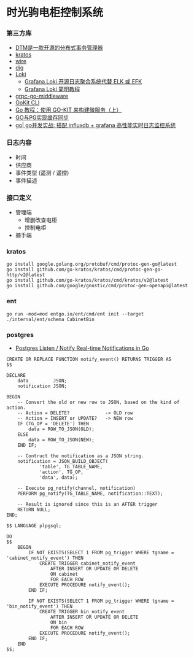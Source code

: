 # 时光驹电柜控制系统

### 第三方库

- [DTM是一款开源的分布式事务管理器](https://www.dtm.pub/guide/start.html)
- [kratos](https://go-kratos.dev/docs)
- [wire](https://zhuanlan.zhihu.com/p/399101012)
- [dig](https://darjun.github.io/2020/02/22/godailylib/dig/)
- [Loki](https://github.com/grafana/loki)
  - [Grafana Loki 开源日志聚合系统代替 ELK 或 EFK](https://wsgzao.github.io/post/loki/)
  - [Grafana Loki 简明教程](https://www.qikqiak.com/post/grafana-loki-usage/)
- [grpc-go-middleware](https://www.cnblogs.com/FireworksEasyCool/p/12750339.html)
- [GoKit CLI](https://github.com/GrantZheng/kit/blob/master/README_zh.md)
- [Go 教程：使用 GO-KIT 来构建微服务（上）](https://learnku.com/go/t/36923)
- [GO与PG实现缓存同步](https://pigsty.cc/zh/blog/2017/08/03/go%E4%B8%8Epg%E5%AE%9E%E7%8E%B0%E7%BC%93%E5%AD%98%E5%90%8C%E6%AD%A5/)
- [go| go并发实战: 搭配 influxdb + grafana 高性能实时日志监控系统](https://developer.aliyun.com/article/833106)

### 日志内容

- 时间
- 供应商
- 事件类型 (遥测 / 遥控)
- 事件描述

### 接口定义

- 管理端
    - 增删改查电柜
    - 控制电柜
- 骑手端

### kratos

```shell
go install google.golang.org/protobuf/cmd/protoc-gen-go@latest
go install github.com/go-kratos/kratos/cmd/protoc-gen-go-http/v2@latest
go install github.com/go-kratos/kratos/cmd/kratos/v2@latest
go install github.com/google/gnostic/cmd/protoc-gen-openapi@latest
```

### ent

```shell
go run -mod=mod entgo.io/ent/cmd/ent init --target ./internal/ent/schema CabinetBin
```

### postgres

- [Postgres Listen / Notify Real-time Notifications in Go](https://ds0nt.com/postgres-streaming-listen-notify-go)

```postgresql
CREATE OR REPLACE FUNCTION notify_event() RETURNS TRIGGER AS
$$

DECLARE
    data         JSON;
    notification JSON;

BEGIN
    -- Convert the old or new row to JSON, based on the kind of action.
    -- Action = DELETE?             -> OLD row
    -- Action = INSERT or UPDATE?   -> NEW row
    IF (TG_OP = 'DELETE') THEN
        data = ROW_TO_JSON(OLD);
    ELSE
        data = ROW_TO_JSON(NEW);
    END IF;

    -- Contruct the notification as a JSON string.
    notification = JSON_BUILD_OBJECT(
            'table', TG_TABLE_NAME,
            'action', TG_OP,
            'data', data);

    -- Execute pg_notify(channel, notification)
    PERFORM pg_notify(TG_TABLE_NAME, notification::TEXT);

    -- Result is ignored since this is an AFTER trigger
    RETURN NULL;
END;

$$ LANGUAGE plpgsql;

DO
$$
    BEGIN
        IF NOT EXISTS(SELECT 1 FROM pg_trigger WHERE tgname = 'cabinet_notify_event') THEN
            CREATE TRIGGER cabinet_notify_event
                AFTER INSERT OR UPDATE OR DELETE
                ON cabinet
                FOR EACH ROW
            EXECUTE PROCEDURE notify_event();
        END IF;

        IF NOT EXISTS(SELECT 1 FROM pg_trigger WHERE tgname = 'bin_notify_event') THEN
            CREATE TRIGGER bin_notify_event
                AFTER INSERT OR UPDATE OR DELETE
                ON bin
                FOR EACH ROW
            EXECUTE PROCEDURE notify_event();
        END IF;
    END
$$;
```
